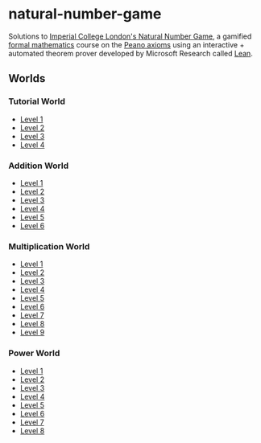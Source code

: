# natural-number-game

Solutions to [Imperial College London's Natural Number
Game](http://wwwf.imperial.ac.uk/~buzzard/xena/natural_number_game/), a gamified
[formal
mathematics](https://en.wikipedia.org/wiki/Mathematical_logic#Formal_logical_systems)
course on the [Peano axioms](https://en.wikipedia.org/wiki/Peano_axioms) using
an interactive + automated theorem prover developed by Microsoft Research called
[Lean](https://leanprover.github.io/).

## Worlds

### Tutorial World

* [Level 1](tutorial-world/1)
* [Level 2](tutorial-world/2)
* [Level 3](tutorial-world/3)
* [Level 4](tutorial-world/4)

### Addition World

* [Level 1](addition-world/1)
* [Level 2](addition-world/2)
* [Level 3](addition-world/3)
* [Level 4](addition-world/4)
* [Level 5](addition-world/5)
* [Level 6](addition-world/6)

### Multiplication World

* [Level 1](multiplication-world/1)
* [Level 2](multiplication-world/2)
* [Level 3](multiplication-world/3)
* [Level 4](multiplication-world/4)
* [Level 5](multiplication-world/5)
* [Level 6](multiplication-world/6)
* [Level 7](multiplication-world/7)
* [Level 8](multiplication-world/8)
* [Level 9](multiplication-world/9)

### Power World

* [Level 1](power-world/1)
* [Level 2](power-world/2)
* [Level 3](power-world/3)
* [Level 4](power-world/4)
* [Level 5](power-world/5)
* [Level 6](power-world/6)
* [Level 7](power-world/7)
* [Level 8](power-world/8)
